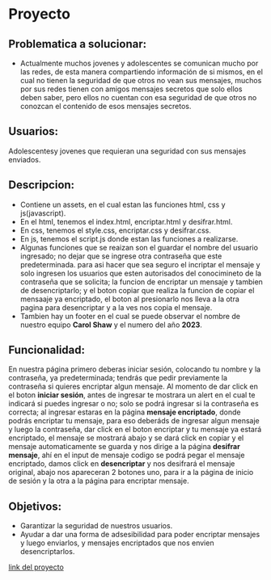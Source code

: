 # Proyecto
## Problematica a solucionar:
* Actualmente muchos jovenes y adolescentes se comunican mucho por las redes, de esta manera compartiendo información de si mismos, en el cual no tienen la seguridad de que otros no vean sus mensajes, muchos por sus redes tienen con amigos mensajes secretos que solo ellos deben saber, pero ellos no cuentan con esa seguridad de que otros no conozcan el contenido de esos mensajes secretos.
## Usuarios: 
Adolescentesy jovenes que requieran una seguridad con sus mensajes enviados.
## Descripcion:
 * Contiene un assets, en el cual estan las funciones html, css y js(javascript).
* En el html, tenemos el index.html, encriptar.html y desifrar.html.
* En css, tenemos el style.css, encriptar.css y desifrar.css.
* En js, tenemos el script.js donde estan las funciones a realizarse.
* Algunas funciones que se reaizan son el guardar el nombre del usuario ingresado; no dejar que se ingrese otra contraseña que este predeterminada. para  asi hacer que sea seguro el incriptar el mensaje y solo ingresen los usuarios que esten autorisados del conocimineto de la contraseña que se solicita; la funcion de encriptar un mensaje y tambien de desencriptarlo; y el boton copiar que realiza la funcion de copiar el mensaaje ya encriptado, el boton al presionarlo nos lleva a la otra pagina para desencriptar y a la ves nos copia el mensaje.
* Tambien hay un footer en el cual se puede observar el nombre de nuestro equipo **Carol Shaw** y el numero del año **2023**.
## Funcionalidad:
En nuestra página primero deberas iniciar sesión, colocando tu nombre y la contraseña, ya predeterminada; tendrás que pedir previamente la contraseña si quieres encriptar algun mensaje. Al momento de dar click en el boton **iniciar sesión**, antes de ingresar te mostrara un alert en el cual te indicará si puedes ingresar o no; solo se podrá ingresar si la contraseña es correcta; al ingresar estaras en la página **mensaje encriptado**, donde podrás encriptar tu mensaje, para eso deberáds de ingresar algun mensaje y luego la contraseña, dar click en el boton encriptar y tu mensaje ya estará encriptado, el mensaje se mostrará abajo y se dará click en copiar y el mensaje automaticamente se guarda y nos dirige a la página **desifrar mensaje**, ahí en el input de mensaje codigo se podrá pegar el mensaje encriptado, damos click en **desencriptar** y nos desifrará el mensaje original, abajo nos apareceran 2 botones uno, para ir a la página de inicio de sesión y la otra a la página para encriptar mensaje.
## Objetivos:
* Garantizar la seguridad de nuestros usuarios.
* Ayudar a dar una forma de adsesibilidad para poder encriptar mensajes y luego enviarlos, y mensajes encriptados que nos envien desencriptarlos.

[link del proyecto](https://Encriptar-el-mensaje.brighidbances.repl.co)
